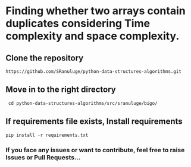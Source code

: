 # Finding whether two arrays contain duplicates considering Time complexity and space complexity.

## Clone the repository

`https://github.com/SRanuluge/python-data-structures-algorithms.git`

## Move in to the right directory

` cd python-data-structures-algorithms/src/sranuluge/bigo/`

## If requirements file exists, Install requirements

`pip install -r requirements.txt`

### If you face any issues or want to contribute, feel free to raise Issues or Pull Requests...
